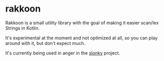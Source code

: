 # rakkoon
Rakkoon is a small utility library with the goal of making it easier scan/lex Strings in Kotlin.

It's experimental at the moment and not optimized at all, so you can play around with it, but don't expect much.

It's currently being used in anger in the [slonky](https://github.com/almibe/slonky) project.
